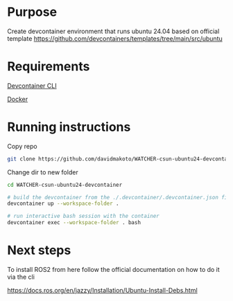# Purpose
Create devcontainer environment that runs ubuntu 24.04 based on official template
https://github.com/devcontainers/templates/tree/main/src/ubuntu

# Requirements

[Devcontainer CLI](https://github.com/devcontainers/cli)

[Docker](https://www.docker.com/)

# Running instructions

Copy repo
```bash
git clone https://github.com/davidmakoto/WATCHER-csun-ubuntu24-devcontainer.git
```

Change dir to new folder
```bash
cd WATCHER-csun-ubuntu24-devcontainer
```

```bash
# build the devcontainer from the ./.devcontainer/.devcontainer.json file
devcontainer up --workspace-folder .

# run interactive bash session with the container
devcontainer exec --workspace-folder . bash

```


# Next steps
To install ROS2 from here follow the official documentation on how to do it via the cli

https://docs.ros.org/en/jazzy/Installation/Ubuntu-Install-Debs.html
